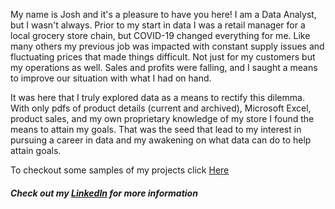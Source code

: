 My name is Josh and it's a pleasure to have you here! I am a Data Analyst, but I wasn't always. Prior to my start in data I was a retail manager for a local grocery store chain, but COVID-19 changed everything for me. Like many others my previous job was impacted with constant supply issues and fluctuating prices that made things difficult. Not just for my customers but my operations as well. Sales and profits were falling, and I saught a means to improve our situation with what I had on hand. 

It was here that I truly explored data as a means to rectify this dilemma. With only pdfs of product details (current and archived), Microsoft Excel, product sales, and my own proprietary knowledge of my store I found the means to attain my goals. That was the seed that lead to my interest in pursuing a career in data and my awakening on what data can do to help attain goals.

To checkout some samples of my projects click [Here](./samples.md)

##### Check out my [LinkedIn](https://www.linkedin.com/in/joshua-justus/) for more information
